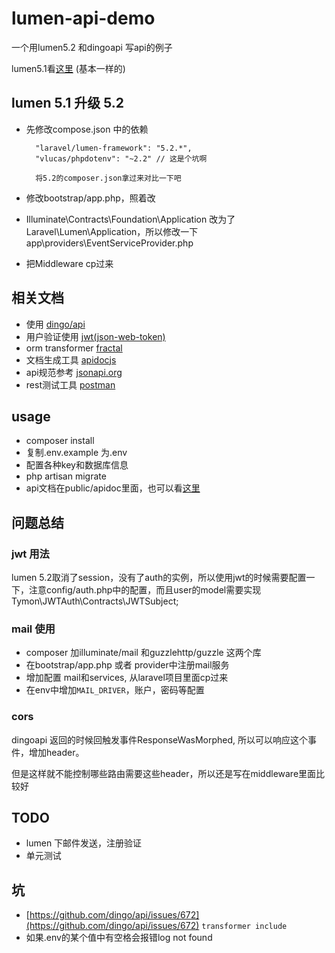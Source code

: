 # lumen-api-demo

一个用lumen5.2 和dingoapi 写api的例子

lumen5.1看[这里](https://github.com/liyu001989/lumen-api-demo/tree/5.1) (基本一样的)

## lumen 5.1 升级 5.2

- 先修改compose.json 中的依赖

        "laravel/lumen-framework": "5.2.*",
        "vlucas/phpdotenv": "~2.2" // 这是个坑啊

        将5.2的composer.json拿过来对比一下吧

- 修改bootstrap/app.php，照着改
- Illuminate\Contracts\Foundation\Application 改为了Laravel\Lumen\Application，所以修改一下app\providers\EventServiceProvider.php
- 把Middleware cp过来


## 相关文档
- 使用 [dingo/api](https://github.com/dingo/api)
- 用户验证使用 [jwt(json-web-token)](https://github.com/tymondesigns/jwt-auth)
- orm transformer [fractal](http://fractal.thephpleague.com/)
- 文档生成工具 [apidocjs](http://apidocjs.com/)
- api规范参考 [jsonapi.org](http://jsonapi.org/format/)
- rest测试工具 [postman](https://chrome.google.com/webstore/detail/postman/fhbjgbiflinjbdggehcddcbncdddomop?hl=en)


## usage
- composer install
- 复制.env.example 为.env
- 配置各种key和数据库信息
- php artisan migrate
- api文档在public/apidoc里面，也可以看[这里](http://lumen-new.lyyw.info/apidoc/)

## 问题总结
### jwt 用法

lumen 5.2取消了session，没有了auth的实例，所以使用jwt的时候需要配置一下，注意config/auth.php中的配置，而且user的model需要实现Tymon\JWTAuth\Contracts\JWTSubject;

### mail 使用

- composer 加illuminate/mail 和guzzlehttp/guzzle 这两个库
- 在bootstrap/app.php 或者 provider中注册mail服务
- 增加配置 mail和services, 从laravel项目里面cp过来
- 在env中增加`MAIL_DRIVER`，账户，密码等配置

### cors

dingoapi 返回的时候回触发事件ResponseWasMorphed, 所以可以响应这个事件，增加header。

但是这样就不能控制哪些路由需要这些header，所以还是写在middleware里面比较好

## TODO
- lumen 下邮件发送，注册验证
- 单元测试

## 坑
- [https://github.com/dingo/api/issues/672](https://github.com/dingo/api/issues/672)  `transformer include`
- 如果.env的某个值中有空格会报错log not found
